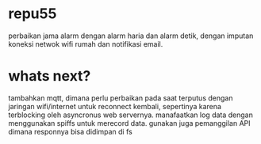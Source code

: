 # repu55
perbaikan jama alarm dengan alarm haria dan alarm detik, dengan imputan koneksi netwok wifi rumah dan notifikasi email.

# whats next?
tambahkan mqtt, dimana perlu perbaikan pada saat terputus dengan jaringan wifi/internet untuk reconnect kembali, sepertinya karena terblocking oleh asyncronus web servernya.
manafaatkan log data dengan menggunakan spiffs untuk merecord data.
gunakan juga pemanggilan API dimana responnya bisa didimpan di fs 
